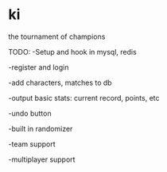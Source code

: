 ki
==

the tournament of champions

TODO: 
-Setup and hook in mysql, redis

-register and login

-add characters, matches to db

-output basic stats: current record, points, etc

-undo button

-built in randomizer

-team support

-multiplayer support


